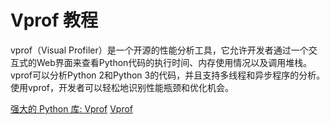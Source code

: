 # Vprof 教程

<show-structure depth="3"/>

vprof（Visual Profiler）是一个开源的性能分析工具，它允许开发者通过一个交互式的Web界面来查看Python代码的执行时间、内存使用情况以及调用堆栈。vprof可以分析Python 2和Python 3的代码，并且支持多线程和异步程序的分析。使用vprof，开发者可以轻松地识别性能瓶颈和优化机会。


<seealso>
<category ref="ref_docs">
    <a href="https://mp.weixin.qq.com/s/0hDrtHOB5OCIifNKDn0gkQ">强大的 Python 库: Vprof</a>
</category>
<category ref="ref_github">
    <a href="https://github.com/nvdv/vprof">Vprof</a>
</category>
<category ref="ref_issues">
</category>
<category ref="ref_hf">
</category>
<category ref="ref_ms">
</category>
</seealso>
